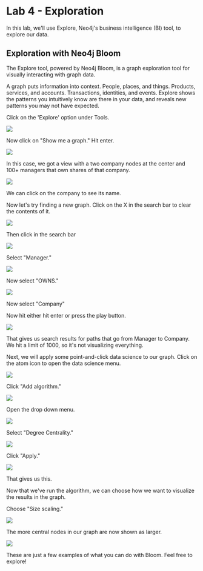 # Lab 4 - Exploration
In this lab, we'll use Explore, Neo4j's business intelligence (BI) tool, to explore our data.

## Exploration with Neo4j Bloom
The Explore tool, powered by Neo4j Bloom, is a graph exploration tool for visually interacting with graph data.

A graph puts information into context. People, places, and things. Products, services, and accounts. Transactions, identities, and events. Explore shows the patterns you intuitively know are there in your data, and reveals new patterns you may not have expected.

Click on the 'Explore' option under Tools.

![](https://github.com/neo4j-partners/hands-on-lab-neo4j-and-bedrock/raw/main/Lab%204%20-%20Exploration/images/01.png)

Now click on "Show me a graph."  Hit enter.

![](https://github.com/neo4j-partners/hands-on-lab-neo4j-and-bedrock/raw/main/Lab%204%20-%20Exploration/images/11.png)

In this case, we got a view with a two company nodes at the center and 100+ managers that own shares of that company.

![](https://github.com/neo4j-partners/hands-on-lab-neo4j-and-bedrock/raw/main/Lab%204%20-%20Exploration/images/12.png)

We can click on the company to see its name.

Now let's try finding a new graph.  Click on the X in the search bar to clear the contents of it.  

![](https://github.com/neo4j-partners/hands-on-lab-neo4j-and-bedrock/raw/main/Lab%204%20-%20Exploration/images/13.png)

Then click in the search bar

![](https://github.com/neo4j-partners/hands-on-lab-neo4j-and-bedrock/raw/main/Lab%204%20-%20Exploration/images/14.png)

Select "Manager."

![](https://github.com/neo4j-partners/hands-on-lab-neo4j-and-bedrock/raw/main/Lab%204%20-%20Exploration/images/15.png)

Now select "OWNS."

![](https://github.com/neo4j-partners/hands-on-lab-neo4j-and-bedrock/raw/main/Lab%204%20-%20Exploration/images/16.png)

Now select "Company" 
 
[](https://github.com/neo4j-partners/hands-on-lab-neo4j-and-bedrock/raw/main/Lab%204%20-%20Exploration/images/17.png)

Now hit either hit enter or press the play button.

![](https://github.com/neo4j-partners/hands-on-lab-neo4j-and-bedrock/raw/main/Lab%204%20-%20Exploration/images/18.png)

That gives us search results for paths that go from Manager to Company.  We hit a limit of 1000, so it's not visualizing everything.

Next, we will apply some point-and-click data science to our graph.  Click on the atom icon to open the data science menu.

![](https://github.com/neo4j-partners/hands-on-lab-neo4j-and-bedrock/raw/main/Lab%204%20-%20Exploration/images/19.png)

Click "Add algorithm."

![](https://github.com/neo4j-partners/hands-on-lab-neo4j-and-bedrock/raw/main/Lab%204%20-%20Exploration/images/20.png)

Open the drop down menu.

![](https://github.com/neo4j-partners/hands-on-lab-neo4j-and-bedrock/raw/main/Lab%204%20-%20Exploration/images/21.png)

Select "Degree Centrality."

![](https://github.com/neo4j-partners/hands-on-lab-neo4j-and-bedrock/raw/main/Lab%204%20-%20Exploration/images/22.png)

Click "Apply."

![](https://github.com/neo4j-partners/hands-on-lab-neo4j-and-bedrock/raw/main/Lab%204%20-%20Exploration/images/23.png)

That gives us this.

Now that we've run the algorithm, we can choose how we want to visualize the results in the graph.  

Choose "Size scaling."

![](https://github.com/neo4j-partners/hands-on-lab-neo4j-and-bedrock/raw/main/Lab%204%20-%20Exploration/images/24.png)

The more central nodes in our graph are now shown as larger. 

![](https://github.com/neo4j-partners/hands-on-lab-neo4j-and-bedrock/raw/main/Lab%204%20-%20Exploration/images/25.png)

These are just a few examples of what you can do with Bloom.  Feel free to explore!
